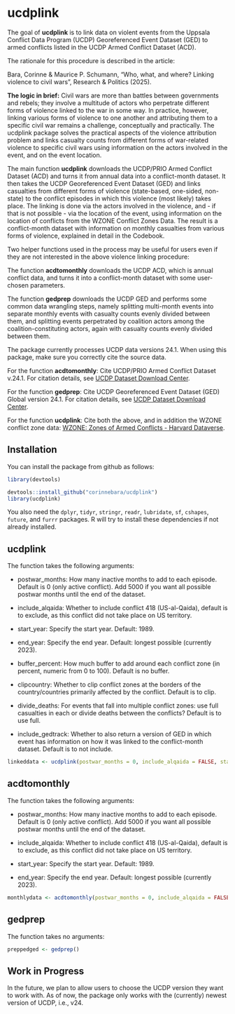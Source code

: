 
<!-- README.md is generated from README.Rmd. Please edit that file -->

# ucdplink

The goal of **ucdplink** is to link data on violent events from the
Uppsala Conflict Data Program (UCDP) Georeferenced Event Dataset (GED)
to armed conflicts listed in the UCDP Armed Conflict Dataset (ACD).

The rationale for this procedure is described in the article:

Bara, Corinne & Maurice P. Schumann, “Who, what, and where? Linking
violence to civil wars”, Research & Politics (2025).

**The logic in brief:** Civil wars are more than battles between
governments and rebels; they involve a multitude of actors who
perpetrate different forms of violence linked to the war in some way. In
practice, however, linking various forms of violence to one another and
attributing them to a specific civil war remains a challenge,
conceptually and practically. The ucdplink package solves the practical
aspects of the violence attribution problem and links casualty counts
from different forms of war-related violence to specific civil wars
using information on the actors involved in the event, and on the event
location.

The main function **ucdplink** downloads the UCDP/PRIO Armed Conflict
Dataset (ACD) and turns it from annual data into a conflict-month
dataset. It then takes the UCDP Georeferenced Event Dataset (GED) and
links casualties from different forms of violence (state-based,
one-sided, non-state) to the conflict episodes in which this violence
(most likely) takes place. The linking is done via the actors involved
in the violence, and - if that is not possible - via the location of the
event, using information on the location of conflicts from the WZONE
Conflict Zones Data. The result is a conflict-month dataset with
information on monthly casualties from various forms of violence,
explained in detail in the Codebook.

Two helper functions used in the process may be useful for users even if
they are not interested in the above violence linking procedure:

The function **acdtomonthly** downloads the UCDP ACD, which is annual
conflict data, and turns it into a conflict-month dataset with some
user-chosen parameters.

The function **gedprep** downloads the UCDP GED and performs some common
data wrangling steps, namely splitting multi-month events into separate
monthly events with casualty counts evenly divided between them, and
splitting events perpetrated by coalition actors among the
coalition-constituting actors, again with casualty counts evenly divided
between them.

The package currently processes UCDP data versions 24.1. When using this
package, make sure you correctly cite the source data.

For the function **acdtomonthly**: Cite UCDP/PRIO Armed Conflict Dataset
v.24.1. For citation details, see [UCDP Dataset Download
Center](https://ucdp.uu.se/downloads/).

For the function **gedprep**: Cite UCDP Georeferenced Event Dataset
(GED) Global version 24.1. For citation details, see [UCDP Dataset
Download Center](https://ucdp.uu.se/downloads/).

For the function **ucdplink**: Cite both the above, and in addition the
WZONE conflict zone data: [WZONE: Zones of Armed Conflicts - Harvard
Dataverse](https://dataverse.harvard.edu/dataset.xhtml?persistentId=doi:10.7910/DVN/PUWJEU).

## Installation

You can install the package from github as follows:

``` r
library(devtools)

devtools::install_github("corinnebara/ucdplink")
library(ucdplink)
```

You also need the `dplyr`, `tidyr`, `stringr`, `readr`,
`lubridate`, `sf`, `cshapes`, `future`, and `furrr` packages. R will try
to install these dependencies if not already installed.

## ucdplink

The function takes the following arguments:

- postwar_months: How many inactive months to add to each episode.
  Default is 0 (only active conflict). Add 5000 if you want all possible
  postwar months until the end of the dataset.

- include_alqaida: Whether to include conflict 418 (US-al-Qaida),
  default is to exclude, as this conflict did not take place on US
  territory.

- start_year: Specify the start year. Default: 1989.

- end_year: Specify the end year. Default: longest possible (currently
  2023).

- buffer_percent: How much buffer to add around each conflict zone (in
  percent, numeric from 0 to 100). Default is no buffer.

- clipcountry: Whether to clip conflict zones at the borders of the
  country/countries primarily affected by the conflict. Default is to
  clip.

- divide_deaths: For events that fall into multiple conflict zones: use
  full casualties in each or divide deaths between the conflicts?
  Default is to use full.

- include_gedtrack: Whether to also return a version of GED in which
  event has information on how it was linked to the conflict-month
  dataset. Default is to not include.

``` r
linkeddata <- ucdplink(postwar_months = 0, include_alqaida = FALSE, start_year = 1989, end_year = 2023, buffer_percent = 0, clipcountry = TRUE, divide_deaths = FALSE, include_gedtrack = FALSE)
```

## acdtomonthly

The function takes the following arguments:

- postwar_months: How many inactive months to add to each episode.
  Default is 0 (only active conflict). Add 5000 if you want all possible
  postwar months until the end of the dataset.

- include_alqaida: Whether to include conflict 418 (US-al-Qaida),
  default is to exclude, as this conflict did not take place on US
  territory.

- start_year: Specify the start year. Default: 1989.

- end_year: Specify the end year. Default: longest possible (currently
  2023).

``` r
monthlydata <- acdtomonthly(postwar_months = 0, include_alqaida = FALSE, start_year = 1989, end_year = 2023)
```

## gedprep

The function takes no arguments:

``` r
preppedged <- gedprep()
```

## Work in Progress

In the future, we plan to allow users to choose the UCDP version they
want to work with. As of now, the package only works with the
(currently) newest version of UCDP, i.e., v24.
